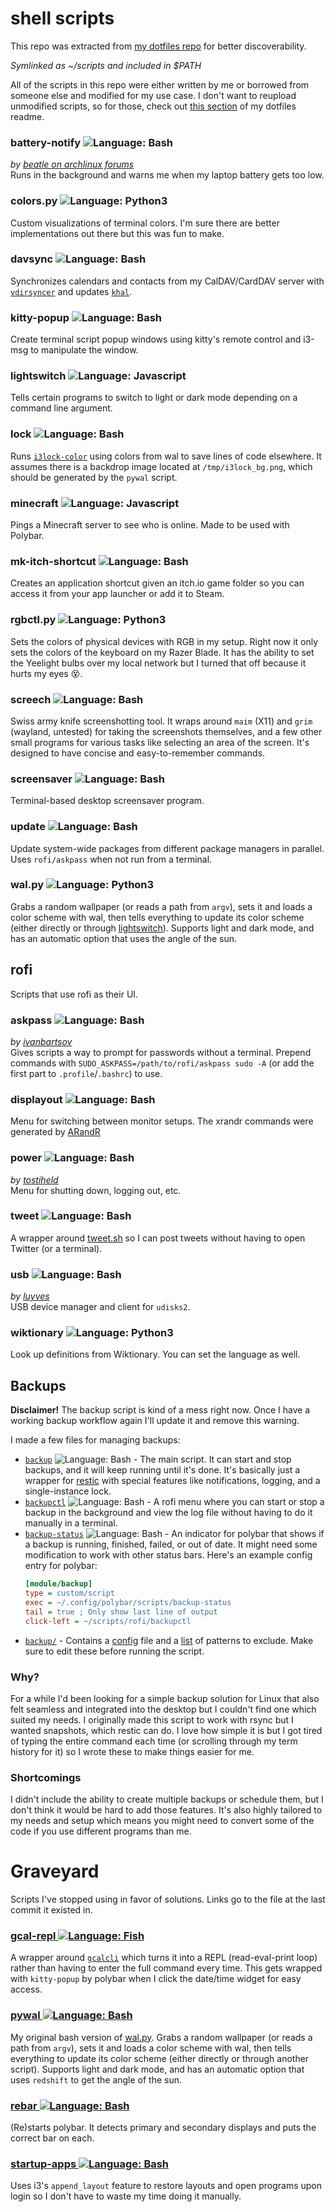# shell scripts

This repo was extracted from [my dotfiles repo](https://github.com/katacarbix/dotfiles) for better discoverability.

*Symlinked as \~/scripts and included in $PATH*

All of the scripts in this repo were either written by me or borrowed from someone else and modified for my use case. I don't want to reupload unmodified scripts, so for those, check out [this section](https://github.com/katacarbix/dotfiles#programs-you-should-know-about-that-werent-mentioned-elsewhere) of my dotfiles readme.

### battery-notify ![Language: Bash](https://img.shields.io/badge/Language-Bash-3e474a?style=flat)
*by [beatle on archlinux forums](https://bbs.archlinux.org/viewtopic.php?pid=1037160#p1037160)*  
Runs in the background and warns me when my laptop battery gets too low.

### colors.py ![Language: Python3](https://img.shields.io/badge/Language-Python3-357bb3?style=flat)
Custom visualizations of terminal colors. I'm sure there are better implementations out there but this was fun to make.

### davsync ![Language: Bash](https://img.shields.io/badge/Language-Bash-3e474a?style=flat)
Synchronizes calendars and contacts from my CalDAV/CardDAV server with [`vdirsyncer`](https://github.com/pimutils/vdirsyncer) and updates [`khal`](https://github.com/pimutils/khal).

### kitty-popup ![Language: Bash](https://img.shields.io/badge/Language-Bash-3e474a?style=flat)
Create terminal script popup windows using kitty's remote control and i3-msg to manipulate the window.

### lightswitch ![Language: Javascript](https://img.shields.io/badge/Language-Javascript-68a063?style=flat)
Tells certain programs to switch to light or dark mode depending on a command line argument.

### lock ![Language: Bash](https://img.shields.io/badge/Language-Bash-3e474a?style=flat)
Runs [`i3lock-color`](https://github.com/Raymo111/i3lock-color) using colors from wal to save lines of code elsewhere. It assumes there is a backdrop image located at `/tmp/i3lock_bg.png`, which should be generated by the `pywal` script.

### minecraft ![Language: Javascript](https://img.shields.io/badge/Language-Javascript-68a063?style=flat)
Pings a Minecraft server to see who is online. Made to be used with Polybar.

### mk-itch-shortcut ![Language: Bash](https://img.shields.io/badge/Language-Bash-3e474a?style=flat)
Creates an application shortcut given an itch.io game folder so you can access it from your app launcher or add it to Steam.

### rgbctl.py ![Language: Python3](https://img.shields.io/badge/Language-Python3-357bb3?style=flat)
Sets the colors of physical devices with RGB in my setup. Right now it only sets the colors of the keyboard on my Razer Blade. It has the ability to set the Yeelight bulbs over my local network but I turned that off because it hurts my eyes 😵.

### screech ![Language: Bash](https://img.shields.io/badge/Language-Bash-3e474a?style=flat)
Swiss army knife screenshotting tool. It wraps around `maim` (X11) and `grim` (wayland, untested) for taking the screenshots themselves, and a few other small programs for various tasks like selecting an area of the screen. It's designed to have concise and easy-to-remember commands.

### screensaver ![Language: Bash](https://img.shields.io/badge/Language-Bash-3e474a?style=flat)
Terminal-based desktop screensaver program.

### update ![Language: Bash](https://img.shields.io/badge/Language-Bash-3e474a?style=flat)
Update system-wide packages from different package managers in parallel. Uses `rofi/askpass` when not run from a terminal.

### wal.py ![Language: Python3](https://img.shields.io/badge/Language-Python3-357bb3?style=flat)
Grabs a random wallpaper (or reads a path from `argv`), sets it and loads a color scheme with wal, then tells everything to update its color scheme (either directly or through [lightswitch](#lightswitch)). Supports light and dark mode, and has an automatic option that uses the angle of the sun.

## rofi
Scripts that use rofi as their UI.

### askpass ![Language: Bash](https://img.shields.io/badge/Language-Bash-3e474a?style=flat)
*by [ivanbartsov](https://github.com/davatorium/rofi/issues/584#issuecomment-384555551)*  
Gives scripts a way to prompt for passwords without a terminal. Prepend commands with `SUDO_ASKPASS=/path/to/rofi/askpass sudo -A` (or add the first part to `.profile`/`.bashrc`) to use.

### displayout ![Language: Bash](https://img.shields.io/badge/Language-Bash-3e474a?style=flat)
Menu for switching between monitor setups. The xrandr commands were generated by [ARandR](https://christian.amsuess.com/tools/arandr/)

### power ![Language: Bash](https://img.shields.io/badge/Language-Bash-3e474a?style=flat)
*by [tostiheld](https://github.com/tostiheld/dotfiles/blob/master/bin/power-menu.sh)*  
Menu for shutting down, logging out, etc.

### tweet ![Language: Bash](https://img.shields.io/badge/Language-Bash-3e474a?style=flat)
A wrapper around [tweet.sh](https://github.com/piroor/tweet.sh) so I can post tweets without having to open Twitter (or a terminal).

### usb ![Language: Bash](https://img.shields.io/badge/Language-Bash-3e474a?style=flat)
*by [luyves](https://github.com/luyves/polybar-rofi-usb-mount)*  
USB device manager and client for `udisks2`.

### wiktionary ![Language: Python3](https://img.shields.io/badge/Language-Python3-357bb3?style=flat)
Look up definitions from Wiktionary. You can set the language as well.

## Backups
**Disclaimer!** The backup script is kind of a mess right now. Once I have a working backup workflow again I'll update it and remove this warning.

I made a few files for managing backups:
- [`backup`](backup) ![Language: Bash](https://img.shields.io/badge/Language-Bash-3e474a?style=flat) - The main script. It can start and stop backups, and it will keep running until it's done. It's basically just a wrapper for [restic](https://restic.net/) with special features like notifications, logging, and a single-instance lock.
- [`backupctl`](rofi/backupctl) ![Language: Bash](https://img.shields.io/badge/Language-Bash-3e474a?style=flat) - A rofi menu where you can start or stop a backup in the background and view the log file without having to do it manually in a terminal.
- [`backup-status`](https://github.com/katacarbix/dotfiles/blob/main/polybar/scripts/backup-status) ![Language: Bash](https://img.shields.io/badge/Language-Bash-3e474a?style=flat) - An indicator for polybar that shows if a backup is running, finished, failed, or out of date. It might need some modification to work with other status bars. Here's an example config entry for polybar:
  ```ini
  [module/backup]
  type = custom/script
  exec = ~/.config/polybar/scripts/backup-status
  tail = true ; Only show last line of output
  click-left = ~/scripts/rofi/backupctl
  ```
- [`backup/`](https://github.com/katacarbix/dotfiles/blob/main/backup) - Contains a [config](https://github.com/katacarbix/dotfiles/blob/main/backup/config) file and a [list](https://github.com/katacarbix/dotfiles/blob/main/backup/excludelist) of patterns to exclude. Make sure to edit these before running the script.

### Why?
For a while I'd been looking for a simple backup solution for Linux that also felt seamless and integrated into the desktop but I couldn't find one which suited my needs. I originally made this script to work with rsync but I wanted snapshots, which restic can do. I love how simple it is but I got tired of typing the entire command each time (or scrolling through my term history for it) so I wrote these to make things easier for me.

### Shortcomings
I didn't include the ability to create multiple backups or schedule them, but I don't think it would be hard to add those features. It's also highly tailored to my needs and setup which means you might need to convert some of the code if you use different programs than me.

# Graveyard

Scripts I've stopped using in favor of solutions. Links go to the file at the last commit it existed in.

### [gcal-repl ![Language: Fish](https://img.shields.io/badge/Language-Fish-d3242b?style=flat)](https://github.com/reeseovine/shell-scripts/blob/e3c7d5f07ffd501b990d9756f6776f3c08404e94/gcal-repl)
A wrapper around [`gcalcli`](https://github.com/insanum/gcalcli) which turns it into a REPL (read-eval-print loop) rather than having to enter the full command every time. This gets wrapped with `kitty-popup` by polybar when I click the date/time widget for easy access.

### [pywal ![Language: Bash](https://img.shields.io/badge/Language-Bash-3e474a?style=flat)](https://github.com/reeseovine/shell-scripts/blob/e3c7d5f07ffd501b990d9756f6776f3c08404e94/pywal)
My original bash version of [wal.py](#wal.py-). Grabs a random wallpaper (or reads a path from `argv`), sets it and loads a color scheme with wal, then tells everything to update its color scheme (either directly or through another script). Supports light and dark mode, and has an automatic option that uses `redshift` to get the angle of the sun.

### [rebar ![Language: Bash](https://img.shields.io/badge/Language-Bash-3e474a?style=flat)](https://github.com/reeseovine/shell-scripts/blob/e3c7d5f07ffd501b990d9756f6776f3c08404e94/rebar)
(Re)starts polybar. It detects primary and secondary displays and puts the correct bar on each.

### [startup-apps ![Language: Bash](https://img.shields.io/badge/Language-Bash-3e474a?style=flat)](https://github.com/reeseovine/shell-scripts/blob/e3c7d5f07ffd501b990d9756f6776f3c08404e94/startup-apps)
Uses i3's `append_layout` feature to restore layouts and open programs upon login so I don't have to waste my time doing it manually.
